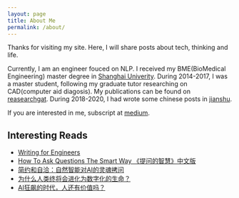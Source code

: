 ```yaml
---
layout: page
title: About Me
permalink: /about/
---
```



Thanks for visiting my site. Here, I will share posts about tech, thinking and life.

Currently, I am an engineer fouced on NLP. I received my BME(BioMedical Engineering) master degree in [Shanghai Univerity](https://www.shu.edu.cn/). During 2014-2017, I was a master student, following my graduate tutor researching on CAD(computer aid diagosis). My publications can be found on [reasearchgat](https://www.researchgate.net/profile/Jinjie-Wu-4). During 2018-2020, I had wrote some chinese posts in [jianshu](https://www.jianshu.com/u/eb9e1aabc629).

If you are interested in me, subscript at [medium](https://medium.com/@xinmu.mail).

## Interesting Reads
- [Writing for Engineers](https://www.heinrichhartmann.com/posts/writing/)
- [How To Ask Questions The Smart Way 《提问的智慧》中文版](https://github.com/tvvocold/How-To-Ask-Questions-The-Smart-Way)
- [简约和自洽：自然智能对AI的灵魂拷问](https://live.baidu.com/m/media/pclive/pchome/live.html?room_id=8108133356&source=h5pre)
- [为什么人类终将会进化为数字化的生命？](https://mp.weixin.qq.com/s/dFc6AV4_MXCk5dqdFTz-2A)
- [AI狂飙的时代，人还有价值吗？](https://mp.weixin.qq.com/s/7H1FrwbQvsh0HD9z90L0wg)

